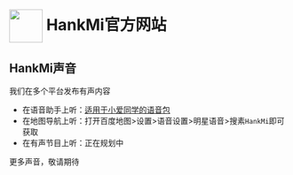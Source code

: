 
# [<img src="https://www.hankmi.com/favicon.ico" width="60" height="60" align="center" />](https://www.hankmi.com) HankMi官方网站

## HankMi声音
我们在多个平台发布有声内容
* 在语音助手上听：[适用于小爱同学的语音包](https://speech.ai.xiaomi.com/speech/v1.0/ptts/share?token=eyJ2IjoiVjAiLCJuIjoiTjMifQ.DqtzGbZ0sXFYaoKkdJ8d_EOvdcTMxbaKKFRUMe7bMIJy6j75etLZF2RG0tgmXB6TgmGhAotz0Bw6LtWojN0KG1ugx4zrORXc7rJpmLBZennTrSprgFpkMnd216t-R_ogX55-TvQahf142XO5ye2xJB1YTU9b3dY1LvdbIJgcqnUUlbEEiXe5XpfMw1r5NBmg7-qFmJd30Xjyl7YB91wz6Yr_wlh9DxcD4R1P8IfGMKiztFmL60nhq9IsLk_Xvvb1lXHnDlRloiueMYMorziVyqrHlGGxNsA9nmKHgQJFH2z15I9_t3GuNwHznSL6CJqmTjf0Ny0mt633wULkgbn5fVsxev7QasQBqblfia7K7fez128QNlILFKFn1TUBv3VbapoKsXu4MSwl4ss5Alp5Hp4LkVlIplpknMEcBptTlZqCj1Q-Q9V6vxLiHkkACfko.yWDnOvlhcW2lA2fuftRSwQ&request_id=ptts_afe83ba3e0344c32885c2d9c2a78ab02#/home)
* 在地图导航上听：打开百度地图>设置>语音设置>明星语音>搜素`HankMi`即可获取
* 在有声节目上听：正在规划中  
  
更多声音，敬请期待
